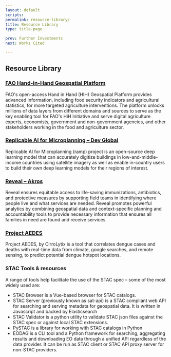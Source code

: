```yaml
---
layout: default
scripts:
permalink: resource-library/
title: Resource Library
type: title-page

prev: Further Investments
next: Works Cited

---
```

## Resource Library 

### [FAO Hand-in-Hand Geospatial Platform]( https://www.fao.org/hih-geospatial-platform/en/)

FAO's open-access Hand in Hand (HIH) Geospatial Platform provides advanced information, including food security indicators and agricultural statistics, for more targeted agriculture interventions. The platform unlocks millions of data layers from different domains and sources to serve as the key enabling tool for FAO's HiH Initiative and serve digital agriculture experts, economists, government and non-government agencies, and other stakeholders working in the food and agriculture sector.

### [Replicable AI for Microplanning – Dev Global](https://rampml.global/)

Replicable AI for Microplanning (ramp) project is an open-source deep learning model that can accurately digitize buildings in low-and-middle-income countries using satellite imagery as well as enable in-country users to build their own deep learning models for their regions of interest.

### [Reveal – Akros](https://revealprecision.com/use-cases/)

Reveal ensures equitable access to life-saving immunizations, antibiotics, and protective measures by supporting field teams in identifying where people live and what services are needed. Reveal promotes powerful analytics by combining geospatial data and context-specific planning and accountability tools to provide necessary information that ensures all families in need are found and receive services.

### [Project AEDES](https://aedesproject.org/)

Project AEDES, by CirroLytix is a tool that correlates dengue cases and deaths with real-time data from climate, google searches, and remote sensing, to predict potential dengue hotspot locations.

### STAC Tools & resources
A range of tools help facilitate the use of the STAC spec – some of the most widely used are:<br>

- STAC Browser is a Vue-based browser for STAC catalogs.<br>
- STAC Server (previously known as sat-api) is a STAC compliant web API for searching and serving metadata for geospatial data. It is written in Javascript and backed by Elasticsearch<br>
- STAC Validator is a python utility to validate STAC json files against the STAC spec or against local STAC extensions.<br>
- PySTAC is a library for working with STAC catalogs in Python<br>
- EODAG is a CLI tool and a Python framework for searching, aggregating results and downloading EO data through a unified API regardless of the data provider. It can be run as STAC client or STAC API proxy server for non-STAC providers.
